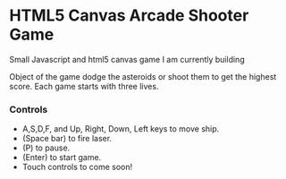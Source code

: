<h1>HTML5 Canvas Arcade Shooter Game</h1>
<p>Small Javascript and html5 canvas game I am currently building</p>

<p>Object of the game dodge the asteroids or shoot them to get the highest score. Each game starts with three lives. <p>

<h3>Controls</h3>
<ul>
  <li>A,S,D,F, and Up, Right, Down, Left keys to move ship.</li>
  <li>(Space bar) to fire laser.</li>
  <li>(P) to pause.</li>
  <li>(Enter) to start game.</li>
  <li>Touch controls to come soon!</li>
</ul>
